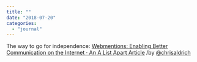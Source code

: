```yaml
---
title: ""
date: "2018-07-20"
categories: 
  - "journal"
---
```


The way to go for independence: [Webmentions: Enabling Better Communication on the Internet · An A List Apart Article](https://alistapart.com/article/webmentions-enabling-better-communication-on-the-internet) /by [@chrisaldrich](https://micro.blog/chrisaldrich)
